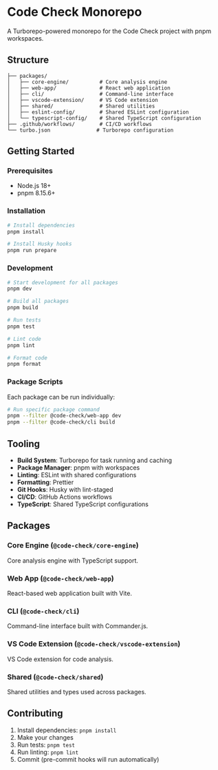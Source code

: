 # Code Check Monorepo

A Turborepo-powered monorepo for the Code Check project with pnpm workspaces.

## Structure

```
├── packages/
│   ├── core-engine/          # Core analysis engine
│   ├── web-app/              # React web application
│   ├── cli/                  # Command-line interface
│   ├── vscode-extension/     # VS Code extension
│   ├── shared/               # Shared utilities
│   ├── eslint-config/        # Shared ESLint configuration
│   └── typescript-config/    # Shared TypeScript configuration
├── .github/workflows/        # CI/CD workflows
└── turbo.json               # Turborepo configuration
```

## Getting Started

### Prerequisites

- Node.js 18+
- pnpm 8.15.6+

### Installation

```bash
# Install dependencies
pnpm install

# Install Husky hooks
pnpm run prepare
```

### Development

```bash
# Start development for all packages
pnpm dev

# Build all packages
pnpm build

# Run tests
pnpm test

# Lint code
pnpm lint

# Format code
pnpm format
```

### Package Scripts

Each package can be run individually:

```bash
# Run specific package command
pnpm --filter @code-check/web-app dev
pnpm --filter @code-check/cli build
```

## Tooling

- **Build System**: Turborepo for task running and caching
- **Package Manager**: pnpm with workspaces
- **Linting**: ESLint with shared configurations
- **Formatting**: Prettier
- **Git Hooks**: Husky with lint-staged
- **CI/CD**: GitHub Actions workflows
- **TypeScript**: Shared TypeScript configurations

## Packages

### Core Engine (`@code-check/core-engine`)

Core analysis engine with TypeScript support.

### Web App (`@code-check/web-app`)

React-based web application built with Vite.

### CLI (`@code-check/cli`)

Command-line interface built with Commander.js.

### VS Code Extension (`@code-check/vscode-extension`)

VS Code extension for code analysis.

### Shared (`@code-check/shared`)

Shared utilities and types used across packages.

## Contributing

1. Install dependencies: `pnpm install`
2. Make your changes
3. Run tests: `pnpm test`
4. Run linting: `pnpm lint`
5. Commit (pre-commit hooks will run automatically)
